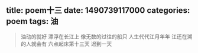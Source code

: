 title: poem十三
date: 1490739117000
categories: poem
tags: 油
---
> 油动的就好
漂浮在长江上
像无数的过往的船只
人生代代江月年年
江还在溯的人就会有
六点起床第十三天 迟到一天
